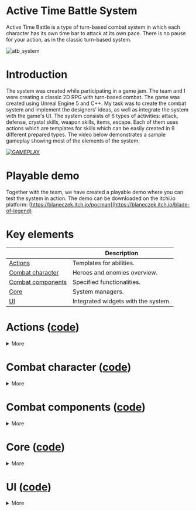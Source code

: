 # Active Time Battle System
Active Time Battle is a type of turn-based combat system in which each character has its own time bar to attack at its own pace. There is no pause for your action, as in the classic turn-based system.

![atb_system](https://github.com/user-attachments/assets/dd45f40c-6826-458c-b025-c6fe10f13a89)

# Introduction
The system was created while participating in a game jam. The team and I were creating a classic 2D RPG with turn-based combat. The game was created using Unreal Engine 5 and C++. My task was to create the combat system and implement the designers' ideas, as well as integrate the system with the game's UI. The system consists of 6 types of activities: attack, defense, crystal skills, weapon skills, items, escape. Each of them uses actions which are templates for skills which can be easily created in 9 different prepared types. The video below demonstrates a sample gameplay showing most of the elements of the system. 

[![GAMEPLAY](https://img.youtube.com/vi/getVlf-3iAM/0.jpg)](https://www.youtube.com/watch?v=getVlf-3iAM)

# Playable demo
Together with the team, we have created a playable demo where you can test the system in action. The demo can be downloaded on the itchi.io platform:
[https://blaneczek.itch.io/pocman](https://blaneczek.itch.io/blade-of-legend)

# Key elements

|                                                                               | Description                                                     |
|-------------------------------------------------------------------------------|-----------------------------------------------------------------|
| [Actions](#actions-code)                                                      | Templates for abilities.                                        |
| [Combat character](#combat-character-code)                                    | Heroes and enemies overview.                                    |
| [Combat components](#combat-components-code)                                  | Specified functionalities.                                      |
| [Core](#core-code)                                                            | System managers.                                                |
| [UI](#ui-code)                                                                | Integrated widgets with the system.                             |


# Actions ([code](Source/BladeOfLegend/DAWID/Actions))  
<details>
<summary>More</summary>

</details>

# Combat character ([code](Source/BladeOfLegend/DAWID/Characters)) 
<details>
<summary>More</summary>

</details>

# Combat components ([code](Source/BladeOfLegend/DAWID/CombatComponents)) 
<details>
<summary>More</summary>

</details>

# Core ([code](Source/BladeOfLegend/DAWID/Core)) 
<details>
<summary>More</summary>

</details>

# UI ([code](Source/BladeOfLegend/DAWID/UI))
<details>
<summary>More</summary>

</details>
